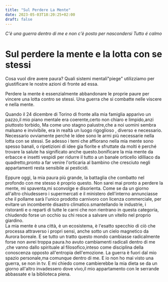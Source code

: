 ```yaml
---
title: "Sul Perdere La Mente"
date: 2023-05-03T18:20:25+02:00
draft: false
---
```


_C'è una guerra dentro di me e non c'è posto per nascondersi
Tutto é calmo_


# Sul perdere la mente e la lotta con se stessi


Cosa vuol dire avere paura? Quali sistemi mentali"piege" utilizziamo per giustificare le nostre azioni di fronte ad essa.

Perdere la mente è essenzialmente abbandonare le proprie paure per vincere una lotta contro se stessi. Una guerra che si combatte nelle viscere e nella mente.

Quando il 24 dicembre di Torino di fronte alla mia famiglia apparivo un pazzo,il mio piano mentale era coerente,certo non chiaro e limpido,anzi piuttosto torbido, Ma come uno stagno palustre,che a noi uomini sembra malsano e invivibile, era in realtà un luogo rigoglioso , diverso e necessario. Necessario ovviamente perché le idee sono le armi più necessarie nella lotta con se stessi. Se adesso i temi che affiorano nella mia mente sono spesso banali, o ripetizioni di idee gia fiorite e sfruttate da molti è perché trovare la salute ha significato anche questo.bonificare la mia mente da erbacce e insetti vespidi per ridurre il tutto a un banale orticello idilliaco da quadretto,pronto a far venire l'orticaria al bambino che cresciuto negli appartamenti resta sensibile ai pesticidi.

Eppure oggi, la mia paura più grande, la battaglia che combatto nel profondo con me stesso è proprio questo. Non sarei mai pronto a perdere la mente, mi spaventa,mi sconvolge e disorienta. Come se da un giorno all'altro chiudessero i supermercati e il ministero dell'interno annunciasse che il pollame sarà l'unico prodotto carnivoro con licenza commerciale, per evitare un incombente disastro climatico.smantellando le industrie, i ristoranti e o reparti di tutte le carni che non rientrano in questa categoria, chiudendo forse un occhio su chi resce a salvare un vitello nel proprio giardino.
  <br>La mia mente è una città, è un ecosistema, è l'esatto specchio di ciò che processa attraverso i propri sensi, anche sotto un cielo magnetico da Aurora boreale. E se tutto un tratto questo mondo cambiasse radicalmente forse non avrei troppa paura.ho avuto cambiamenti radicali dentro di me ,che vanno dallo spirituale al filosofico,inteso come disciplina della conoscenza opposto all'entropia dell'emozione. La guerra è fuori dal mio spazio personale,ma comunque dentro di me. E io non ho mai visto una guerra, se non in tv. E mi chiedo come cambierebbe la mia dieta se da un giorno all'altro invadessero dove vivo,il mio appartamento con le serrande abbassate e la biblioteca piena.